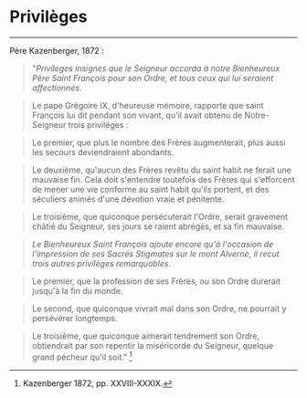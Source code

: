 # Privilèges

***

Père Kazenberger, 1872 :

> "*Privileges insignes que le Seigneur accorda à notre Bienheureux Père Saint François pour son Ordre, et tous ceux qui lui seraient affectionnés*.

> Le pape Grégoire IX, d'heureuse mémoire, rapporte que saint François lui dit pendant son vivant, qu'il avait obtenu de Notre-Seigneur trois priviléges : 

> Le premier, que plus le nombre des Frères augmenterait, plus aussi les secours deviendraient abondants.

> Le deuxième, qu'aucun des Frères revêtu du saint habit ne ferait une mauvaise fin. Cela doit s'entendre toutefois des Frères qui s'efforcent de mener une vie conforme au saint habit qu'ils portent, et des séculiers animés d'une dévotion vraie et pénitente.

> Le troisième, que quiconque persécuterait l'Ordre, serait gravement châtié du Seigneur, ses jours se raient abrégés, et sa fin mauvaise.

> *Le Bienheureux Saint François ajoute encore qu'à l'occasion de l'impression de ses Sacrés Stigmates sur le mont Alverne, il recut trois autres privilèges remarquables*.

> Le premier, que la profession de ses Frères, ou son Ordre durerait jusqu'à la fin du monde.

> Le second, que quiconque vivrait mal dans son Ordre, ne pourrait y persévérer longtemps.

> Le troisième, que quiconque aimerait tendrement son Ordre, obtiendrait par son repentir la miséricorde du Seigneur, quelque grand pécheur qu'il soit." [^1]

[^1]: Kazenberger 1872, pp. XXVIII-XXXIX.
